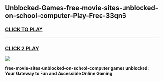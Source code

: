 
## Unblocked-Games-free-movie-sites-unblocked-on-school-computer-Play-Free-33qn6
<h3>
<a href="https://premium76.site?title=free-movie-sites-unblocked-on-school-computer&ref=12A">CLICK TO PLAY</a></h3>
<hr>

<h3>
<a href="https://premium76.site?title=free-movie-sites-unblocked-on-school-computer&ref=12A">CLICK 2 PLAY</a>
  
</h3>

<a href="https://premium76.site?title=free-movie-sites-unblocked-on-school-computer&ref=12A"><img src="https://clearcache.store/games.png"></a>


**free-movie-sites-unblocked-on-school-computer games unblocked: Your Gateway to Fun and Accessible Online Gaming**

